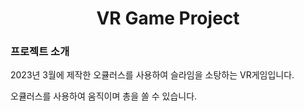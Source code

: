 <div align="center"><h1>VR Game Project</h1></div>

### 프로젝트 소개

2023년 3월에 제작한 오큘러스를 사용하여 슬라임을 소탕하는 VR게임입니다.

오큘러스를 사용하여 움직이며 총을 쏠 수 있습니다.
